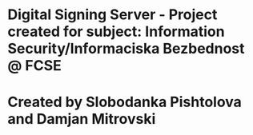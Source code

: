 # Digital Signing Server - Project created for subject: Information Security/Informaciska Bezbednost @ FCSE
# Created by Slobodanka Pishtolova and Damjan Mitrovski 
